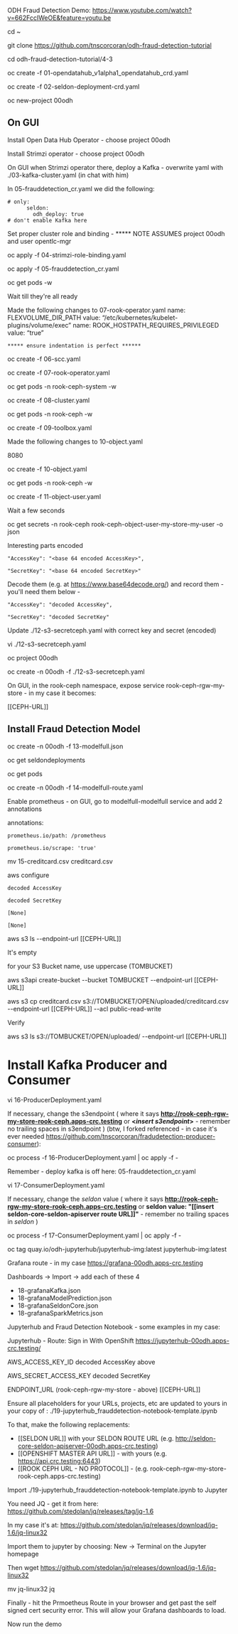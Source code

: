 
ODH Fraud Detection Demo:
https://www.youtube.com/watch?v=662FccIWeOE&feature=youtu.be


cd ~

git clone https://github.com/tnscorcoran/odh-fraud-detection-tutorial

cd odh-fraud-detection-tutorial/4-3

oc create -f 01-opendatahub_v1alpha1_opendatahub_crd.yaml

oc create -f 02-seldon-deployment-crd.yaml

oc new-project 00odh



On GUI
------
Install Open Data Hub Operator 	- choose project 00odh

Install Strimzi operator  		- choose project 00odh

On GUI
	when Strimzi operator there, deploy a Kafka 
		- overwrite yaml with 
		./03-kafka-cluster.yaml
		(in chat with him)

In 05-frauddetection_cr.yaml we did the following:

	# only:
		  seldon:
    		odh_deploy: true
    # don't enable Kafka here


Set proper cluster role and binding - ***** NOTE ASSUMES project 00odh and user opentlc-mgr

oc apply -f 04-strimzi-role-binding.yaml



oc apply -f 05-frauddetection_cr.yaml

oc get pods -w

Wait till they're all ready  


Made the following changes to 07-rook-operator.yaml
	name: FLEXVOLUME_DIR_PATH 
	value: “/etc/kubernetes/kubelet-plugins/volume/exec”
	name: ROOK_HOSTPATH_REQUIRES_PRIVILEGED 
	value: “true” 


	***** ensure indentation is perfect ******


oc create -f 06-scc.yaml

oc create -f 07-rook-operator.yaml

oc get pods -n rook-ceph-system -w

oc create -f 08-cluster.yaml

oc get pods -n rook-ceph -w


oc create -f 09-toolbox.yaml

Made the following changes to 10-object.yaml

8080

oc create -f 10-object.yaml

oc get pods -n rook-ceph -w



oc create -f 11-object-user.yaml

Wait a few seconds

oc get secrets -n rook-ceph rook-ceph-object-user-my-store-my-user -o json

Interesting parts encoded

	"AccessKey": "<base 64 encoded AccessKey>",

	"SecretKey": "<base 64 encoded SecretKey>"

Decode them (e.g. at https://www.base64decode.org/) and record them - you'll need them below - 

	"AccessKey": "decoded AccessKey",

	"SecretKey": "decoded SecretKey"




Update ./12-s3-secretceph.yaml with correct key and secret (encoded)

vi ./12-s3-secretceph.yaml

oc project 00odh

oc create -n 00odh -f ./12-s3-secretceph.yaml

On GUI, in the rook-ceph namespace, expose service rook-ceph-rgw-my-store - in my case it becomes:

[[CEPH-URL]]


Install Fraud Detection Model
-----------------------------

oc create -n 00odh -f 13-modelfull.json

oc get seldondeployments

oc get pods


oc create -n 00odh -f 14-modelfull-route.yaml

Enable prometheus - on GUI, go to modelfull-modelfull service and add 2 annotations

  annotations:

    prometheus.io/path: /prometheus

    prometheus.io/scrape: 'true'

mv 15-creditcard.csv creditcard.csv

aws configure

	decoded AccessKey

	decoded SecretKey

	[None]

	[None]



aws s3 ls --endpoint-url [[CEPH-URL]]

It's empty

for your S3 Bucket name, use uppercase (TOMBUCKET)


aws s3api create-bucket --bucket TOMBUCKET --endpoint-url [[CEPH-URL]]

aws s3 cp creditcard.csv s3://TOMBUCKET/OPEN/uploaded/creditcard.csv --endpoint-url [[CEPH-URL]] --acl public-read-write

Verify

aws s3 ls s3://TOMBUCKET/OPEN/uploaded/ --endpoint-url [[CEPH-URL]]


Install Kafka Producer and Consumer
===================================

vi 16-ProducerDeployment.yaml

If necessary, change the s3endpoint ( where it says **http://rook-ceph-rgw-my-store-rook-ceph.apps-crc.testing** or **<*insert s3endpoint*>** - remember no trailing spaces in s3endpoint )
(btw, I forked referenced - in case it's ever needed https://github.com/tnscorcoran/fradudetection-producer-consumer):

oc process -f 16-ProducerDeployment.yaml | oc apply -f -



Remember - deploy kafka is off here:  05-frauddetection_cr.yaml


vi 17-ConsumerDeployment.yaml

If necessary, change the *seldon* value ( where it says **http://rook-ceph-rgw-my-store-rook-ceph.apps-crc.testing** or **seldon
              value: "[[insert seldon-core-seldon-apiserver route URL]]"** - remember no trailing spaces in *seldon* )

oc process -f 17-ConsumerDeployment.yaml | oc apply -f -


oc tag quay.io/odh-jupyterhub/jupyterhub-img:latest jupyterhub-img:latest


Grafana route - in my case https://grafana-00odh.apps-crc.testing

Dashboards -> Import -> add each of these 4
- 18-grafanaKafka.json
- 18-grafanaModelPrediction.json
- 18-grafanaSeldonCore.json
- 18-grafanaSparkMetrics.json






Jupyterhub and Fraud Detection Notebook - some examples in my case:

Jupyterhub - Route:	Sign in With OpenShift	https://jupyterhub-00odh.apps-crc.testing/

AWS_ACCESS_KEY_ID		decoded AccessKey above

AWS_SECRET_ACCESS_KEY	decoded SecretKey


ENDPOINT_URL (rook-ceph-rgw-my-store - above)
[[CEPH-URL]]
	

Ensure all placeholders for your URLs, projects, etc are updated to yours in your copy of :
./19-jupyterhub_frauddetection-notebook-template.ipynb

To that, make the following replacements:
- [[SELDON URL]] with your SELDON ROUTE URL (e.g. http://seldon-core-seldon-apiserver-00odh.apps-crc.testing)
- [[OPENSHIFT MASTER API URL]] - with yours (e.g. https://api.crc.testing:6443)
- [[ROOK CEPH URL - NO PROTOCOL]] - (e.g. rook-ceph-rgw-my-store-rook-ceph.apps-crc.testing)
 
Import ./19-jupyterhub_frauddetection-notebook-template.ipynb to Jupyter


You need JQ - get it from here: https://github.com/stedolan/jq/releases/tag/jq-1.6

In my case it's at:				https://github.com/stedolan/jq/releases/download/jq-1.6/jq-linux32 

Import them to jupyter by choosing: New -> Terminal on the Jupyter homepage

Then 
wget https://github.com/stedolan/jq/releases/download/jq-1.6/jq-linux32 

mv jq-linux32 jq

Finally - hit the Prmoetheus Route in your browser and get past the self signed cert security error. This will allow your Grafana dashboards to load.

Now run the demo

